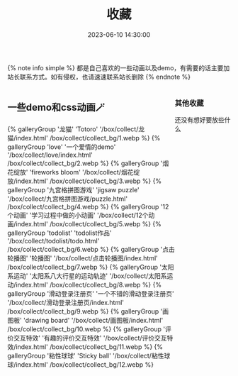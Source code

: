 ﻿---
title: 收藏
date: 2023-06-10 14:30:00
comments: false
---
{% note info simple %} 都是自己喜欢的一些动画以及demo，有需要的话主要加站长联系方式。如有侵权，也请速速联系站长删除 {% endnote %}
<div style="display:flex" class="wjl_collect">
    <div style="flex:3" class="collect_left">
        <h2>一些demo和css动画🪄</h2>
        <div class="collect_page collect1" style="display:flex; flex-wrap:wrap;">
            {% galleryGroup '龙猫' 'Totoro' '/box/collect/龙猫/index.html' /box/collect/collect_bg/1.webp %}
            {% galleryGroup 'love' '一个爱情的demo' '/box/collect/love/index.html' /box/collect/collect_bg/2.webp %}
            {% galleryGroup '烟花绽放' 'fireworks bloom' '/box/collect/烟花绽放/index.html' /box/collect/collect_bg/3.webp %}
            {% galleryGroup '九宫格拼图游戏' 'jigsaw puzzle' '/box/collect/九宫格拼图游戏/puzzle.html' /box/collect/collect_bg/4.webp %}
            {% galleryGroup '12个动画' '学习过程中做的小动画' '/box/collect/12个动画/index.html' /box/collect/collect_bg/5.webp %}
            {% galleryGroup 'todolist' 'todolist作品' '/box/collect/todolist/todo.html' /box/collect/collect_bg/6.webp %}
            {% galleryGroup '点击轮播图' '轮播图' '/box/collect/点击轮播图/index.html' /box/collect/collect_bg/7.webp %}
            {% galleryGroup '太阳系运动' '太阳系八大行星的运动轨迹' '/box/collect/太阳系运动/index.html' /box/collect/collect_bg/8.webp %}
            {% galleryGroup '滑动登录注册页' '一个不错的滑动登录注册页' '/box/collect/滑动登录注册页/index.html' /box/collect/collect_bg/9.webp %}
            {% galleryGroup '画图板' 'drawing board' '/box/collect/画图板/index.html' /box/collect/collect_bg/10.webp %}
            {% galleryGroup '评价交互特效' '有趣的评价交互特效' '/box/collect/评价交互特效/index.html' /box/collect/collect_bg/11.webp %}
            {% galleryGroup '粘性球球' 'Sticky ball' '/box/collect/粘性球球/index.html' /box/collect/collect_bg/12.webp %}
        </div>
    </div>
    <div style="flex:1" class="collect_right">
        <h3>其他收藏</h3>
        <div class="collect_page collect2">
            还没有想好要放些什么
        </div>
    </div>
</div>
